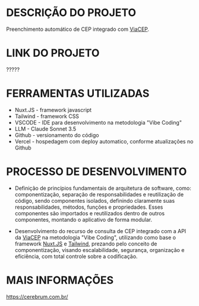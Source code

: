 # DESCRIÇÃO DO PROJETO

Preenchimento automático de CEP integrado com [ViaCEP](https://viacep.com.br/).

# LINK DO PROJETO

?????

# FERRAMENTAS UTILIZADAS

* Nuxt.JS - framework javascript
* Tailwind - framework CSS
* VSCODE - IDE para desenvolvimento na metodologia "Vibe Coding"
* LLM - Claude Sonnet 3.5
* Github - versionamento do código
* Vercel - hospedagem com deploy automatico, conforme atualizações no Github

# PROCESSO DE DESENVOLVIMENTO

* Definição de princípios fundamentais de arquitetura de software, como: componentização, separação de responsabilidades e reutilização de código, sendo componentes isolados, definindo claramente suas responsabilidades, métodos, funções e propriedades. Esses componentes são importados e reutilizados dentro de outros componentes, montando o aplicativo de forma modular.

* Desenvolvimento do recurso de consulta de CEP integrado com a API da [ViaCEP](https://viacep.com.br/) na metodologia "Vibe Coding", utilizando como base o framework [Nuxt.JS](https://nuxt.com/) e [Tailwind](https://tailwindcss.com/), prezando pelo conceito de componentização, visando escalabilidade, segurança, organização e eficiência, com total controle sobre a codificação.

# MAIS INFORMAÇÕES
https://cerebrum.com.br/